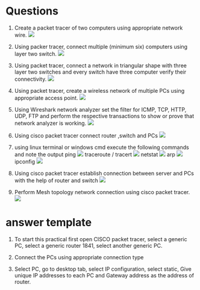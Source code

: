 

# Questions
1. Create a packet tracer of two computers using appropriate network wire.
     ![](https://raw.githubusercontent.com/rjcpc/stuff/fourth/CNscreenshots/P1.PNG)

2. Using packer tracer, connect multiple (minimum six) computers using layer two switch.
    ![](https://raw.githubusercontent.com/rjcpc/stuff/fourth/CNscreenshots/P2.PNG)
3. Using packet tracer, connect a network in triangular shape with three layer two switches and every switch have three computer verify their connectivity. 
    ![](https://raw.githubusercontent.com/rjcpc/stuff/fourth/CNscreenshots/P3.PNG)
4. Using packet tracer, create a wireless network of multiple PCs using appropriate access point.
    ![](https://raw.githubusercontent.com/rjcpc/stuff/fourth/CNscreenshots/p4.PNG)
5. Using Wireshark network analyzer set the filter for ICMP, TCP, HTTP, UDP, FTP and perform the respective transactions to show or prove that network analyzer is working.
    ![](https://raw.githubusercontent.com/rjcpc/stuff/fourth/CNscreenshots/P5.PNG)
6. Using cisco packet tracer connect router ,switch and PCs
    ![](https://raw.githubusercontent.com/rjcpc/stuff/fourth/CNscreenshots/P6.PNG)

7. using linux terminal or windows cmd execute the following commands and note the output
    ping
    ![](https://raw.githubusercontent.com/rjcpc/stuff/fourth/CNscreenshots/7/ping.PNG)
    traceroute / tracert
    ![](https://raw.githubusercontent.com/rjcpc/stuff/fourth/CNscreenshots/7/tracert.PNG)
    netstat
    ![](https://raw.githubusercontent.com/rjcpc/stuff/fourth/CNscreenshots/7/netstat.PNG)
    arp
    ![](https://raw.githubusercontent.com/rjcpc/stuff/fourth/CNscreenshots/7/arp_a.PNG)
    ipconfig
    ![](https://raw.githubusercontent.com/rjcpc/stuff/fourth/CNscreenshots/7/ipconfig.PNG)
  
8. Using cisco packet tracer establish connection between server and PCs with the help of router and switch
    ![](https://raw.githubusercontent.com/rjcpc/stuff/fourth/CNscreenshots/P8.PNG)

9. Perform Mesh topology network connection using cisco packet tracer.
    ![](https://raw.githubusercontent.com/rjcpc/stuff/fourth/CNscreenshots/P9.PNG)

# answer template





1. To start this practical first open CISCO  packet tracer, select a generic PC, select a generic router 1841, select another generic PC.

2. Connect the PCs using appropriate connection type

3. Select PC, go to desktop tab, select IP configuration, select static, Give unique IP addresses to each PC and Gateway address as the address of router.


